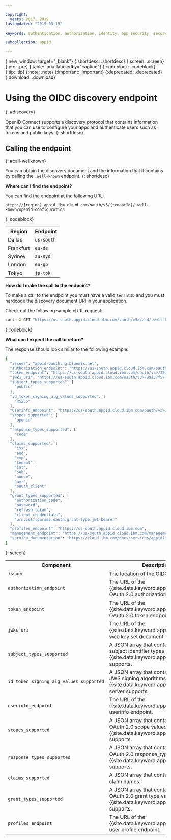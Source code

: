 ```yaml
---

copyright:
  years: 2017, 2019
lastupdated: "2019-03-13"

keywords: authentication, authorization, identity, app security, secure, discovery endpoint, oidc, public keys, tokens, well known endpoint

subcollection: appid

---
```


{:new_window: target="_blank"}
{:shortdesc: .shortdesc}
{:screen: .screen}
{:pre: .pre}
{:table: .aria-labeledby="caption"}
{:codeblock: .codeblock}
{:tip: .tip}
{:note: .note}
{:important: .important}
{:deprecated: .deprecated}
{:download: .download}


# Using the OIDC discovery endpoint
{: #discovery}

OpenID Connect supports a discovery protocol that contains information that you can use to configure your apps and authenticate users such as tokens and public keys.
{: shortdesc}


## Calling the endpoint
{: #call-wellknown}

You can obtain the discovery document and the information that it contains by calling the `.well-known` endpoint.
{: shortdesc}


**Where can I find the endpoint?**

You can find the endpoint at the following URL:

```
https://[region].appid.ibm.cloud.com/oauth/v3/{tenantId}/.well-known/openid-configuration
```
{: codeblock}

<table>
  <tr>
    <th>Region</th>
    <th>Endpoint</th>
  </tr>
  <tr>
    <td>Dallas</td>
    <td><code>us-south</code></td>
  </tr>
  <tr>
    <td>Frankfurt</td>
    <td><code>eu-de</code></td>
  </tr>
  <tr>
    <td>Sydney</td>
    <td><code>au-syd</code></td>
  </tr>
  <tr>
    <td>London</td>
    <td><code>eu-gb</code></td>
  </tr>
  <tr>
    <td>Tokyo</td>
    <td><code>jp-tok</code></td>
  </tr>
</table>



**How do I make the call to the endpoint?**

To make a call to the endpoint you must have a valid `tenantID` and you must hardcode the discovery document URI in your application.

Check out the following sample cURL request:

```bash
curl -X GET "https://us-south.appid.cloud.ibm.com/oauth/v3>/asd/.well-known/openid-configuration" -H "accept: application/json"
```
{:codeblock}


**What can I expect the call to return?**

The response should look similar to the following example:

```bash
{
  "issuer": "appid-oauth.ng.bluemix.net",
  "authorization_endpoint": "https://us-south.appid.cloud.ibm.com/oauth/v3>/39a37f57-a227-4bfe-a044-93b6e6060b61/authorization",
  "token_endpoint": "https://us-south.appid.cloud.ibm.com/oauth/v3>/39a37f57-a227-4bfe-a044-93b6e6060b61/token",
  "jwks_uri": "https://us-south.appid.cloud.ibm.com/oauth/v3>/39a37f57-a227-4bfe-a044-93b6e6060b61/publickeys",
  "subject_types_supported": [
    "public"
  ],
  "id_token_signing_alg_values_supported": [
    "RS256"
  ],
  "userinfo_endpoint": "https://us-south.appid.cloud.ibm.com/oauth/v3>/39a37f57-a227-4bfe-a044-93b6e6060b61/userinfo",
  "scopes_supported": [
    "openid"
  ],
  "response_types_supported": [
    "code"
  ],
  "claims_supported": [
    "iss",
    "aud",
    "exp",
    "tenant",
    "iat",
    "sub",
    "nonce",
    "amr",
    "oauth_client"
  ],
  "grant_types_supported": [
    "authorization_code",
    "password",
    "refresh_token",
    "client_credentials",
    "urn:ietf:params:oauth:grant-type:jwt-bearer"
  ],
  "profiles_endpoint": "https://us-south.appid.cloud.ibm.com",
  "management_endpoint": "https://us-south.appid.cloud.ibm.com/management/v4/39a37f57-a227-4bfe-a044-93b6e6060b61",
  "service_documentation": "https://cloud.ibm.com/docs/services/appid?topic=appid-getting-started#getting-started"
}
```
{: screen}

<table>
  <tr>
    <th> Component </th>
    <th> Description </th>
  </tr>
  <tr>
  <td><code>issuer</code></td>
  <td>The location of the OIDC provider.</td>
  </tr>
  <tr>
    <td><code>authorization_endpoint</code></td>
    <td>The URL of the {{site.data.keyword.appid_short_notm}} OAuth 2.0 authorization endpoint.</td>
  </tr>
  <tr>
    <td><code>token_endpoint</code></td>
    <td>The URL of the {{site.data.keyword.appid_short_notm}} OAuth 2.0 token endpoint.</td>
  </tr>
  <tr>
    <td><code>jwks_uri</code></td>
    <td>The URL of the {{site.data.keyword.appid_short_notm}} web key set document.</td>
  </tr>
  <tr>
    <td><code>subject_types_supported</code></td>
    <td>A JSON array that contains a list of the subject identifier types that {{site.data.keyword.appid_short_notm}} supports.</td>
  </tr>
  <tr>
    <td><code>id_token_signing_alg_values_supported</code></td>
    <td>A JSON array that contains a list of the JWS signing algorithms that the {{site.data.keyword.appid_short_notm}} server supports.</td>
  </tr>
  <tr>
    <td><code>userinfo_endpoint</code></td>
    <td>The URL of the {{site.data.keyword.appid_short_notm}} userinfo endpoint.</td>
  </tr>
  <tr>
    <td><code>scopes_supported</code></td>
    <td>A JSON array that contains a list of the OAuth 2.0 scope values that {{site.data.keyword.appid_short_notm}} supports.</td>
  </tr>
  <tr>
    <td><code>response_types_supported</code></td>
    <td>A JSON array that contains a list of the OAuth 2.0 response_type values that {{site.data.keyword.appid_short_notm}} supports.</td>
  </tr>
  <tr>
    <td><code>claims_supported</code></td>
    <td>A JSON array that contains a list of the claim names.</td>
  </tr>
  <tr>
    <td><code>grant_types_supported</code></td>
    <td>A JSON array that contains a list of the OAuth 2.0 grant type values that {{site.data.keyword.appid_short_notm}} supports.</td>
  </tr>
  <tr>
    <td><code>profiles_endpoint</code></td>
    <td>The URL of the {{site.data.keyword.appid_short_notm}} user profile endpoint.</td>
  </tr>
</table>


